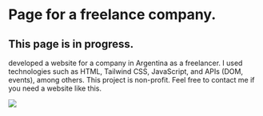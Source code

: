 <h1>Page for a freelance company.</h1>
<h2>This page is in progress.</h2>
<p> developed a website for a company in Argentina as a freelancer. I used technologies such as HTML, Tailwind CSS, JavaScript, and APIs (DOM, events), among others. This project is non-profit. Feel free to contact me if you need a website like this.</p>
<img src="https://emaillistvalidation.com/blog/content/images/2023/09/HTML5_logo_and_wordmark.svg.png">

